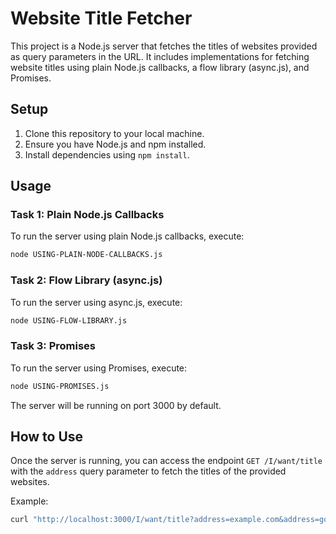 # Website Title Fetcher

This project is a Node.js server that fetches the titles of websites provided as query parameters in the URL. It includes implementations for fetching website titles using plain Node.js callbacks, a flow library (async.js), and Promises.

## Setup

1. Clone this repository to your local machine.
2. Ensure you have Node.js and npm installed.
3. Install dependencies using `npm install`.

## Usage

### Task 1: Plain Node.js Callbacks

To run the server using plain Node.js callbacks, execute:

```bash
node USING-PLAIN-NODE-CALLBACKS.js
```

### Task 2: Flow Library (async.js)

To run the server using async.js, execute:

```bash
node USING-FLOW-LIBRARY.js
```

### Task 3: Promises

To run the server using Promises, execute:

```bash
node USING-PROMISES.js
```

The server will be running on port 3000 by default.

## How to Use

Once the server is running, you can access the endpoint `GET /I/want/title` with the `address` query parameter to fetch the titles of the provided websites.

Example:

```bash
curl "http://localhost:3000/I/want/title?address=example.com&address=google.com"
```
